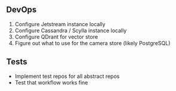 

## DevOps

1. Configure Jetstream instance locally
2. Configure Cassandra / Scylla instance locally
3. Configure QDrant for vector store
4. Figure out what to use for the camera store (likely PostgreSQL)


## Tests

- Implement test repos for all abstract repos
- Test that workflow works fine